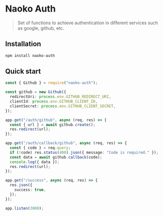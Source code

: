 # Naoko Auth

> Set of functions to achieve authentication in different services such as google, github, etc.

## Installation

```bash
npm install naoko-auth
```

## Quick start

```ts
const { Github } = require("naoko-auth");

const github = new Github({
  redirectUri: process.env.GITHUB_REDIRECT_URI,
  clientId: process.env.GITHUB_CLIENT_ID,
  clientSecret: process.env.GITHUB_CLIENT_SECRET,
});

app.get("/auth/github", async (req, res) => {
  const { url } = await github.create();
  res.redirect(url);
});

app.get("/auth/callback/github", async (req, res) => {
  const { code } = req.query;
  if (!code) res.status(400).json({ message: "Code is required." });
  const data = await github.callback(code);
  console.log({ data });
  res.redirect(url);
});

app.get("/success", async (req, res) => {
  res.json({
    success: true,
  });
});

app.listen(3000);
```
